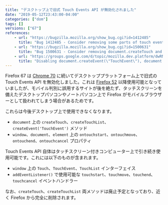 ```yaml
---
title: "デスクトップ上で旧式 Touch Events API が無効化されました"
date: "2019-05-12T23:43:00-04:00"
categories: ["dom"]
tags: []
versions: ["67"]
references:
    - url: "https://bugzilla.mozilla.org/show_bug.cgi?id=1412485"
      title: "Bug 1412485 - Consider removing some parts of touch event APIs on desktop"
    - url: "https://bugzilla.mozilla.org/show_bug.cgi?id=1500631"
      title: "Bug 1500631 - Consider removing document.createTouch and document.createTouchList"
    - url: "https://groups.google.com/d/topic/mozilla.dev.platform/dwRNENReBuU/discussion"
      title: "Disabling document.createEvent(\"TouchEvent\"), document.createTouch* and ontouch* event handlers on desktop"
---
```

Firefox 67 は [Chrome 70](https://www.chromestatus.com/feature/4764225348042752) に続いてデスクトッププラットフォーム上で旧式の Touch Events API を無効化しました。これは [Firefox 52](https://fxsitecompat.com/ja/docs/2016/touch-event-support-has-been-re-enabled-on-windows-desktop/) 以降使用可能となっていましたが、モバイル判別に誤用するサイトが後を絶たず、タッチスクリーンを備えたデスクトップパソコンやノートパソコン上で Firefox がモバイルブラウザーとして扱われてしまう場合があるためです。

これらは今後デスクトップ上で使用できなくなります。

* `document` 上の `createTouch`、`createTouchList`、`createEvent('TouchEvent')` メソッド
* `window`、`document`、`element` 上の `ontouchstart`、`ontouchmove`、`ontouchend`、`ontouchcancel` プロパティ

Touch Events API 自体はタッチスクリーン付きコンピューター上で引き続き使用可能です。これには以下のものが含まれます。

* `window` 上の `Touch`、`TouchEvent`、`TouchList` インターフェイス
* `addEventListener()` で使用可能な `touchstart`、`touchmove`、`touchend`、`touchcancel` イベントハンドラー

なお、`createTouch`、`createTouchList` 両メソッドは廃止予定となっており、近く Firefox から完全に削除されます。

